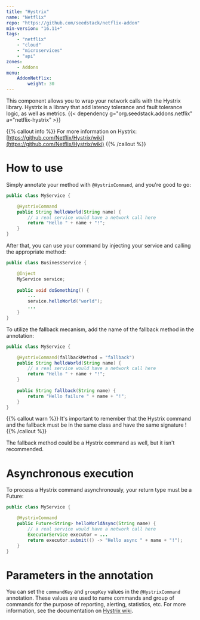 ```yaml
---
title: "Hystrix"
name: "Netflix"
repo: "https://github.com/seedstack/netflix-addon"
min-version: "16.11+"
tags:
    - "netflix"
    - "cloud"
    - "microservices"
    - "api"
zones:
    - Addons
menu:
    AddonNetflix:
        weight: 30
---
```


This component allows you to wrap your network calls with the Hystrix library. Hystrix is a library that add latency tolerance and fault tolerance logic, as well as metrics.
{{< dependency g="org.seedstack.addons.netflix" a="netflix-hystrix" >}}

{{% callout info %}}
For more information on Hystrix: [https://github.com/Netflix/Hystrix/wiki](https://github.com/Netflix/Hystrix/wiki)
{{% /callout %}}

# How to use

Simply annotate your method with `@HystrixCommand`, and you're good to go:
```java
public class MyService {

    @HystrixCommand
    public String helloWorld(String name) {
        // a real service would have a network call here
        return "Hello " + name + "!"; 
    }
}
```

After that, you can use your command by injecting your service and calling the appropriate method:
```java
public class BusinessService {

    @Inject
    MyService service;
    
    public void doSomething() {
        ...
        service.helloWorld("world");
        ...
    }
}
```

To utilize the fallback mecanism, add the name of the fallback method in the annotation:
```java
public class MyService {

    @HystrixCommand(fallbackMethod = "fallback")
    public String helloWorld(String name) {
        // a real service would have a network call here
        return "Hello " + name + "!"; 
    }
    
    public String fallback(String name) {
        return "Hello failure " + name + "!";
    }
}
```

{{% callout warn %}}
It's important to remember that the Hystrix command and the fallback must be in the same class and have the same signature !
{{% /callout %}}

The fallback method could be a Hystrix command as well, but it isn't recommended.

# Asynchronous execution

To process a Hystrix command asynchronously, your return type must be a Future:
```java
public class MyService {

    @HystrixCommand
    public Future<String> helloWorldAsync(String name) {
        // a real service would have a network call here
        ExecutorService executor = ...
        return executor.submit(() -> "Hello async " + name + "!");
    }
}
```

# Parameters in the annotation

You can set the `commandKey` and `groupKey` values in the `@HystrixCommand` annotation.
These values are used to name commands and group of commands for the purpose of reporting, alerting, statistics, etc.
For more information, see the documentation on [Hystrix wiki](https://github.com/Netflix/Hystrix/wiki/How-To-Use#command-name).
